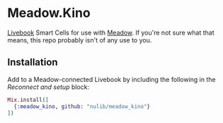 # Meadow.Kino

[Livebook](https://github.com/livebook-dev/livebook) Smart Cells for use with [Meadow](https://github.com/nulib/meadow). If you're not sure what that means, this repo probably isn't of any use to you.

## Installation

Add to a Meadow-connected Livebook by including the following in the *Reconnect and setup* block:

```elixir
Mix.install([
  {:meadow_kino, github: "nulib/meadow_kino"}
])
```